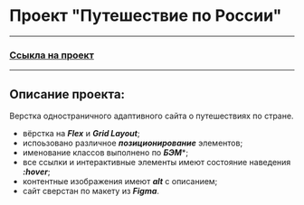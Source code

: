 # Проект "Путешествие по России"

---
### <a href="https://nexxer.github.io/russian-travel//">Ссыкла на проект</a>
---

## Описание проекта:
Верстка одностраничного адаптивного сайта о путешествиях по стране.

* вёрстка на ***Flex*** и ***Grid Layout***;
* испоьзовано различное ***позиционирование*** элементов;
* именование классов выполнено по ***БЭМ****;
* все ссылки и интерактивные элементы имеют состояние наведения ***:hover***;
* контентные изображения имеют ***alt*** с описанием;
* сайт сверстан по макету из ***Figma***.

